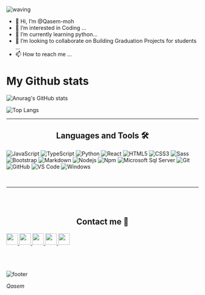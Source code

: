 
![waving](https://capsule-render.vercel.app/api?type=waving&height=250&text=Hi%20there!&fontAlign=80&fontAlignY=40&color=gradient)
<!-- ### Hi there <img src="https://raw.githubusercontent.com/aemmadi/aemmadi/master/wave.gif" height=25px /> -->
- 👋 Hi, I’m @Qasem-moh
- 👀 I’m interested in Coding ...
- 🌱 I’m currently learning python...
- 💞️ I’m looking to collaborate on Building Graduation Projects for students ...
- 📫 How to reach me ...

<!---
Qasem-moh/Qasem-moh is a ✨ special ✨ repository because its `README.md` (this file) appears on your GitHub profile.
You can click the Preview link to take a look at your changes.
--->
<!-- <img src="https://github-readme-stats.vercel.app/api/top-langs/?username=Qasem-moh&layout=compact&langs_count=10&title_color=0CCD58&text_color=0CCD58&border_color=0CCD58&icon_color=0CCD58&bg_color=0C0C0C" alt="Top Langs"/>
 -->


# My Github stats

![Anurag's GitHub stats](https://github-readme-stats.vercel.app/api?username=Qasem-moh&show_icons=true&theme=radical&text_color=FFFFFF&bg_color=000000)

![Top Langs](https://github-readme-stats.vercel.app/api/top-langs/?username=Qasem-moh&layout=compact&card_width=445px&bg_color=000000&text_color=FFFFFF&title_color=ff3378)


---
 
 <h2 align="center"> Languages and Tools 🛠  </h2>

<p align="center">

![JavaScript](https://img.shields.io/badge/-JavaScript-%23F7DF1C?style=flat-square&logo=javascript&logoColor=000000&labelColor=%23F7DF1C&color=%23FFCE5A) 
![TypeScript](https://img.shields.io/badge/-TypeScript-%23F7DF1C?style=flat-square&logo=javascript&logoColor=000000&labelColor=%23F7DF1C&color=%23FFCE5A) 
![Python](https://img.shields.io/badge/-python-%23F7DF1C?style=flat-square&logo=python&logoColor=000000&labelColor=%23F7DF1C&color=%23FFCE5A)
![React](https://img.shields.io/badge/-React-61DAFB?style=flat-square&logo=react&logoColor=ffffff)
![HTML5](https://img.shields.io/badge/-HTML5-%23E44D27?style=flat-square&logo=html5&logoColor=ffffff) 
![CSS3](https://img.shields.io/badge/-CSS3-%231572B6?style=flat-square&logo=css3)
![Sass](https://img.shields.io/badge/-Sass-%23CC6699?style=flat-square&logo=sass&logoColor=ffffff)
![Bootstrap](https://img.shields.io/badge/-Bootstrap-563D7C?style=flat-square&logo=Bootstrap)
![Markdown](https://img.shields.io/badge/-Markdown-000000?style=flat-square&logo=markdown) 
![Nodejs](https://img.shields.io/badge/-Nodejs-339933?style=flat-square&logo=Node.js&logoColor=ffffff)
![Npm](https://img.shields.io/badge/-npm-CB3837?style=flat-square&logo=npm)
![Microsoft Sql Server](https://img.shields.io/badge/-Sql%20Server-CC2927?style=flat-square&logo=microsoft-sql-server&logoColor=ffffff)
![Git](https://img.shields.io/badge/-Git-%23F05032?style=flat-square&logo=git&logoColor=%23ffffff)
![GitHub](https://img.shields.io/badge/-GitHub-181717?style=flat-square&logo=github)
![VS Code](http://img.shields.io/badge/-VS%20Code-007ACC?style=flat-square&logo=visual-studio-code&logoColor=ffffff)
![Windows](http://img.shields.io/badge/-Windows-0078D6?style=flat-square&logo=windows&logoColor=ffffff)

</p>

<br/>

---
<br/>
<br/>
 <h2 align="center"> Contact me 📩  </h2>

<!-- # Contact me -->
<a href="https://twitter.com/CoderQasemMoh">
<img src="https://img.shields.io/badge/Twitter-1DA1F2?style=for-the-badge&logo=twitter&logoColor=white"height=30px /> 
</a>

<!-- <a href="https://web.facebook.com/profile.php?id=1"> -->
 <a href="https://web.facebook.com/qaseem.mohamed.796/">
<img src="https://img.shields.io/badge/Facebook-1877F2?style=for-the-badge&logo=facebook&logoColor=white"height=30px />
</a> 


<a href="https://www.instagram.com/qasem_kmc/">
<img src="https://img.shields.io/badge/Instagram-E4405F?style=for-the-badge&logo=instagram&logoColor=white" height=30px/>
</a>

 <a href="https://www.linkedin.com/in/qasem-mohammad-593459200/">
<img src="https://img.shields.io/badge/LinkedIn-0077B5?style=for-the-badge&logo=linkedin&logoColor=white" height=30px  />
</a>

<a href="qasemcoder2020@gmail.com">
<img src="https://img.shields.io/badge/Gmail-D14836?style=for-the-badge&logo=gmail&logoColor=white"height=30px />
</a>
<!--  
<a href="https://github.com/anuraghazra/github-readme-stats">
  <img align="center" src="https://github-readme-stats.vercel.app/api?username=qasem-moh&show_icons=true&theme=radical" />
</a>
<br/>
<br/>


<a href="https://github.com/anuraghazra/github-readme-stats">
  <img align="center" src="https://github-readme-stats.vercel.app/api/top-langs/?username=qasem-moh&layout=compact&border_color=#ff0000" />
</a> -->
<!-- <br/> -->
<br/>
<br/><br/><br/>


![footer](https://capsule-render.vercel.app/api?type=wave&color=gradient&height=320&section=footer&text=Welcome%20to%20my%20Github!&fontSize=60)




_Qasem_
